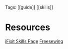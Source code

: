 Tags: [[guide]] [[skills]]

# Resources

[iFixit Skills Page](https://ifixit.com/Device/Skills)
[Freesewing](https://freesewing.org)
